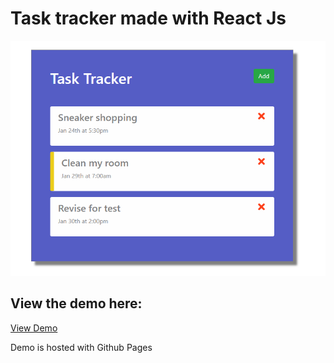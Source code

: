 # Task tracker made with React Js

![preview of the task tracker](task_tracker_readme.png "What the task tracker looks like")

## View the demo here: 
[View Demo](https://jackgong.me/)

Demo is hosted with Github Pages
